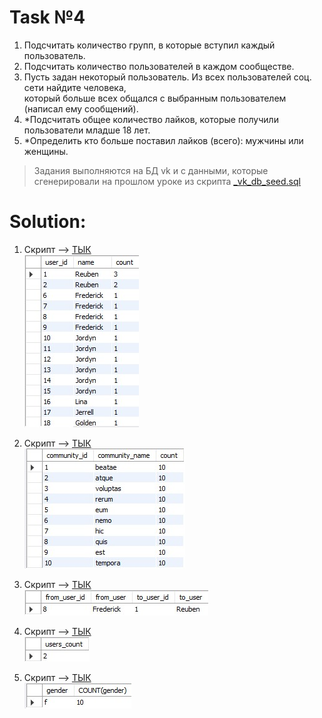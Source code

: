 # Task №4

1) Подсчитать количество групп, в которые вступил каждый пользователь.
2) Подсчитать количество пользователей в каждом сообществе.
3) Пусть задан некоторый пользователь. Из всех пользователей соц. сети найдите человека, <br>
   который больше всех общался с выбранным пользователем (написал ему сообщений).
4) *Подсчитать общее количество лайков, которые получили пользователи младше 18 лет.
5) *Определить кто больше поставил лайков (всего): мужчины или женщины.

> Задания выполняются на БД vk и с данными, которые сгенерировали на прошлом уроке из скрипта 
> [_vk_db_seed.sql](_vk_db_seed.sql)

# Solution:

1) Скрипт --> [ТЫК](_task_1_script_.sql) <br>
![task_1.jpg](task_1.jpg)

2) Скрипт --> [ТЫК](_task_2_script_.sql) <br>
![task_2.jpg](task_2.jpg)

3) Скрипт --> [ТЫК](_task_3_script_.sql) <br>
![task_3.jpg](task_3.jpg)

4) Скрипт --> [ТЫК](_task_4_script_.sql) <br>
![task_4.jpg](task_4.jpg)

5) Скрипт --> [ТЫК](_task_5_script_.sql) <br>
![task_5.jpg](task_5.jpg)
